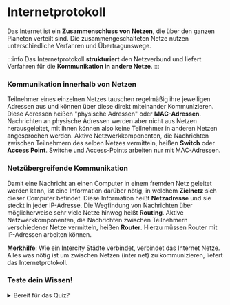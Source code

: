 # Internetprotokoll

Das Internet ist ein **Zusammenschluss von Netzen**, die über den ganzen Planeten verteilt sind. Die zusammengeschalteten Netze nutzen unterschiedliche Verfahren und Übertragunswege.

:::info
Das Internetprotokoll **strukturiert** den Netzverbund und liefert Verfahren für die **Kommunikation in andere Netze**.
:::

### Kommunikation innerhalb von Netzen

Teilnehmer eines einzelnen Netzes tauschen regelmäßig ihre jeweiligen Adressen aus und können über diese direkt miteinander Kommunizieren. Diese Adressen heißen "physische Adressen" oder **MAC-Adressen**. Nachrichten an physische Adressen werden aber nicht aus Netzen herausgeleitet, mit ihnen können also keine Teilnehmer in anderen Netzen angesprochen werden. Aktive Netzwerkkomponenten, die Nachrichten zwischen Teilnehmern des selben Netzes vermitteln, heißen **Switch** oder **Access Point**. Switche und Access-Points arbeiten nur mit MAC-Adressen.

### Netzübergreifende Kommunikation

Damit eine Nachricht an einen Computer in einem fremden Netz geleitet werden kann, ist eine Information darüber nötig, in welchem **Zielnetz** sich dieser Computer befindet. Diese Information heißt **Netzadresse** und sie steckt in jeder IP-Adresse. Die Wegfindung von Nachrichten über möglicherweise sehr viele Netze hinweg heißt **Routing**. Aktive Netzwerkkomponenten, die Nachrichten zwischen Teilnehmern verschiedener Netze vermitteln, heißen **Router**. Hierzu müssen Router mit IP-Adressen arbeiten können.

**Merkhilfe**: Wie ein Intercity Städte verbindet, verbindet das Internet Netze. Alles was nötig ist um zwischen Netzen (inter net) zu kommunizieren, liefert das Internetprotokoll.

### Teste dein Wissen!

<details>
  <summary>Bereit für das Quiz?</summary>

<Quiz
  questions={[
    {
      question: "Wo sind Netzadressen codiert?",
      answers: [
        { text: "Festplatte", isCorrect: false },
        { text: "IP-Adresse", isCorrect: true },
        { text: "MAC-Adresse", isCorrect: false },
        { text: "Netzwerk-Chip", isCorrect: false }
      ],
    },
    {
      question: "Welches Protokoll ermöglicht die netzübergreifende Kommunikation?",
      answers: [
        { text: "HTTP", isCorrect: false },
        { text: "Ethernet", isCorrect: false },
        { text: "WLAN", isCorrect: false },
        { text: "IP", isCorrect: true }
      ],
    },
    {
      question: "Welche Adressen sind prinzipiell aus anderen Netzen erreichbar?",
      answers: [
        { text: "Speicheradressen", isCorrect: false },
        { text: "MAC-Adressen", isCorrect: false },
        { text: "IP-Adressen", isCorrect: true },
        { text: "Loopback-Adressen", isCorrect: false }
      ],
    },
    {
      question: "Welche Adressen sind prinzipiell nicht aus anderen Netzen erreichbar?",
      answers: [
        { text: "MAC-Adressen", isCorrect: true },
        { text: "E-Mail-Adressen", isCorrect: false },
        { text: "DNS-Namen", isCorrect: false },
        { text: "IP-Adressen", isCorrect: false }
      ],
    },
    {
      question: "Welche Geräte vermitteln Nachrichten im selben Netz?",
      answers: [
        { text: "Router", isCorrect: false },
        { text: "Access-Points", isCorrect: true },
        { text: "Switche", isCorrect: true },
        { text: "Firewalls", isCorrect: false }
      ],
    },
    {
      question: "Welche Geräte vermitteln Nachrichten in andere Netze?",
      answers: [
        { text: "Switche", isCorrect: false },
        { text: "Router", isCorrect: true },
        { text: "Access-Points", isCorrect: false },
        { text: "Hubs", isCorrect: false }
      ],
    },
    {
      question: "Mit welchen Adressen arbeiten Switche?",
      answers: [
        { text: "IP-Adressen", isCorrect: false },
        { text: "Raumnummern", isCorrect: false },
        { text: "MAC-Adressen", isCorrect: true },
        { text: "Subnetz-Masken", isCorrect: false }
      ],
    },
    {
      question: "Mit welchen Adressen arbeiten Access-Points?",
      answers: [
        { text: "MAC-Adressen", isCorrect: true },
        { text: "IP-Adressen", isCorrect: false },
        { text: "Vornamen", isCorrect: false },
        { text: "DNS-Namen", isCorrect: false }
      ],
    },
    {
      question: "Mit welchen Adressen arbeiten Router vor allem?",
      answers: [
        { text: "MAC-Adressen", isCorrect: false },
        { text: "Ports", isCorrect: false },
        { text: "IP-Adressen", isCorrect: true },
        { text: "Hausnummern", isCorrect: false }
      ],
    },
    {
      question: "Welches Protokoll liefert Verfahren zur Kommunikation in andere Netze?",
      answers: [
        { text: "TCP", isCorrect: false },
        { text: "HTTP", isCorrect: false },
        { text: "FTP", isCorrect: false },
        { text: "IP", isCorrect: true }
      ],
    },
    {
      question: "Welcher Begriff bezeichnet das Leiten von Nachrichten zum Zielnetz?",
      answers: [
        { text: "Access Point", isCorrect: false },
        { text: "IP-Adressierung", isCorrect: false },
        { text: "Switching", isCorrect: false },
        { text: "Routing", isCorrect: true }
      ],
    },
  ]}
/>

</details>
